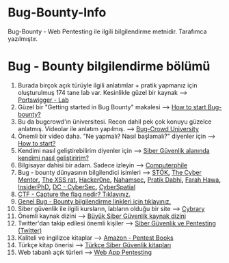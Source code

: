 # Bug-Bounty-Info
Bug-Bounty - Web Pentesting ile ilgili bilgilendirme metnidir. Tarafımca yazılmıştır.

# Bug - Bounty bilgilendirme bölümü
1. Burada birçok açık türüyle ilgili anlatımlar + pratik yapmanız için oluşturulmuş 174 tane lab var. Kesinlikle güzel bir kaynak --> [Portswigger - Lab](https://portswigger.net/web-security)
2. Güzel bir "Getting started in Bug Bounty" makalesi --> [How to start Bug-bounty?](https://medium.com/inbughunters/getting-started-in-bug-bounty-7052da28445a)
3. Bu da bugcrowd'ın üniversitesi. Recon dahil pek çok konuyu güzelce anlatmış. Videolar ile anlatım yapılmış. --> [Bug-Crowd University](https://github.com/bugcrowd/bugcrowd_university)
4. Önemli bir video daha. "Ne yapmalı? Nasıl başlamalı?" diyenler için --> [How to start?](https://www.youtube.com/watch?v=2TofunAI6fU)
5. Kendimi nasıl geliştirebilirim diyenler için --> [Siber Güvenlik alanında kendimi nasıl geliştiririm?](https://www.mehmetince.net/siber-guvenlik-alaninda-kendimi-nasil-gelistirebilirim-nereden-baslamaliyim/)
6. Bilgisayar dahisi bir adam. Sadece izleyin --> [Computerphile](https://www.youtube.com/user/Computerphile/about)
7. Bug - bounty dünyasının bilgilendici isimleri --> [STÖK](https://www.youtube.com/c/STOKfredrik/videos)**,** [The Cyber Mentor](https://www.youtube.com/channel/UC0ArlFuFYMpEewyRBzdLHiw)**,** [The XSS rat](https://www.youtube.com/c/TheXSSrat/videos)**,** [Hacker0ne](https://www.youtube.com/c/HackerOneTV/featured)**,** [Nahamsec](https://www.youtube.com/channel/UCCZDt7MuC3Hzs6IH4xODLBw)**,** [Pratik Dabhi](https://www.youtube.com/c/impratikdabhi/videos)**,** [Farah Hawa](https://www.youtube.com/c/FarahHawa/videos)**,** [InsiderPhD](https://www.youtube.com/c/InsiderPhD/videos)**,** [DC - CyberSec](https://www.youtube.com/c/DCcybersec/videos)**,** [CyberSpatial](https://www.youtube.com/c/Cyberspatial/videos)
8. [CTF - Capture the flag nedir? Tıklayınız.](http://notes.io/MwQm)
9. [Genel Bug - Bounty bilgilendirme linkleri için tıklayınız.](http://notes.io/MwQ3)
10. Siber güvenlik ile ilgili kursların, labların olduğu bir site --> [Cybrary](https://app.cybrary.it/)
11. Önemli kaynak dizini --> [Büyük Siber Güvenlik kaynak dizini](https://notes.io/Meqt)
12. Twitter'dan takip edilesi önemli kişiler --> [Siber Güvenlik ve Pentesting (Twitter)](https://notes.io/Meqy)
13. Kaliteli ve ingilizce kitaplar --> [Amazon - Pentest Books](https://notes.io/Meqi)
14. Türkçe kitap önerisi --> [Türkçe Siber Güvenlik kitapları](https://notes.io/Meqh)
15. Web tabanlı açık türleri --> [Web App Pentesting](https://medium.com/@sangeeta.igit/resources-for-web-application-penetration-testing-95f64bb8333f)
